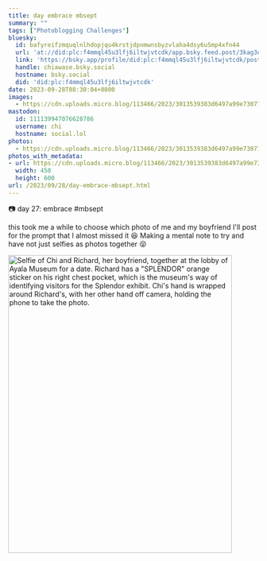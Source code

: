 ```yaml
---
title: day embrace mbsept
summary: ""
tags: ["Photoblogging Challenges"]
bluesky:
  id: bafyreifzmquqlnlhdopjqu4krstjdpnmwnsbyzvlaha4dsy6u5mp4xfn44
  url: 'at://did:plc:f4mmql45u3lfj6iltwjvtcdk/app.bsky.feed.post/3kag3olidsq2s'
  link: 'https://bsky.app/profile/did:plc:f4mmql45u3lfj6iltwjvtcdk/post/3kag3olidsq2s'
  handle: chiawase.bsky.social
  hostname: bsky.social
  did: 'did:plc:f4mmql45u3lfj6iltwjvtcdk'
date: 2023-09-28T08:30:04+0800
images:
  - https://cdn.uploads.micro.blog/113466/2023/3013539383d6497a99e730772a0faf51.jpg
mastodon:
  id: 111139947076628786
  username: chi
  hostname: social.lol
photos:
  - https://cdn.uploads.micro.blog/113466/2023/3013539383d6497a99e730772a0faf51.jpg
photos_with_metadata:
- url: https://cdn.uploads.micro.blog/113466/2023/3013539383d6497a99e730772a0faf51.jpg
  width: 450
  height: 600
url: /2023/09/28/day-embrace-mbsept.html
---
```


📷 day 27: embrace #mbsept

this took me a while to choose which photo of me and my boyfriend I'll post for the prompt that I almost missed it 😆 Making a mental note to try and have not just selfies as photos together 😝

<img src="uploads/2023/3013539383d6497a99e730772a0faf51.jpg" width="450" height="600" alt="Selfie of Chi and Richard, her boyfriend, together at the lobby of Ayala Museum for a date. Richard has a &quot;SPLENDOR&quot; orange sticker on his right chest pocket, which is the museum's way of identifying visitors for the Splendor exhibit. Chi's hand is wrapped around Richard's, with her other hand off camera, holding the phone to take the photo.">
